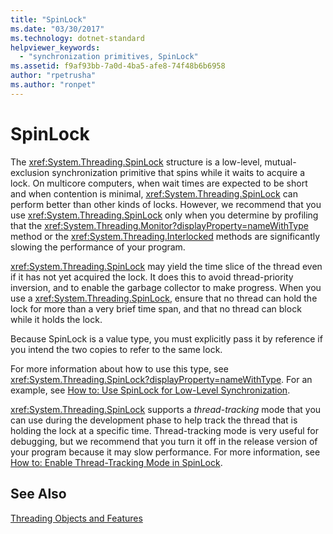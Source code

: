 ```yaml
---
title: "SpinLock"
ms.date: "03/30/2017"
ms.technology: dotnet-standard
helpviewer_keywords: 
  - "synchronization primitives, SpinLock"
ms.assetid: f9af93bb-7a0d-4ba5-afe8-74f48b6b6958
author: "rpetrusha"
ms.author: "ronpet"
---
```

# SpinLock
The <xref:System.Threading.SpinLock> structure is a low-level, mutual-exclusion synchronization primitive that spins while it waits to acquire a lock. On multicore computers, when wait times are expected to be short and when contention is minimal, <xref:System.Threading.SpinLock> can perform better than other kinds of locks. However, we recommend that you use <xref:System.Threading.SpinLock> only when you determine by profiling that the <xref:System.Threading.Monitor?displayProperty=nameWithType> method or the <xref:System.Threading.Interlocked> methods are significantly slowing the performance of your program.  
  
 <xref:System.Threading.SpinLock> may yield the time slice of the thread even if it has not yet acquired the lock. It does this to avoid thread-priority inversion, and to enable the garbage collector to make progress. When you use a <xref:System.Threading.SpinLock>, ensure that no thread can hold the lock for more than a very brief time span, and that no thread can block while it holds the lock.  
  
 Because SpinLock is a value type, you must explicitly pass it by reference if you intend the two copies to refer to the same lock.  
  
 For more information about how to use this type, see <xref:System.Threading.SpinLock?displayProperty=nameWithType>. For an example, see [How to: Use SpinLock for Low-Level Synchronization](../../../docs/standard/threading/how-to-use-spinlock-for-low-level-synchronization.md).  
  
 <xref:System.Threading.SpinLock> supports a *thread*-*tracking* mode that you can use during the development phase to help track the thread that is holding the lock at a specific time. Thread-tracking mode is very useful for debugging, but we recommend that you turn it off in the release version of your program because it may slow performance. For more information, see [How to: Enable Thread-Tracking Mode in SpinLock](../../../docs/standard/threading/how-to-enable-thread-tracking-mode-in-spinlock.md).  
  
## See Also  
 [Threading Objects and Features](../../../docs/standard/threading/threading-objects-and-features.md)

